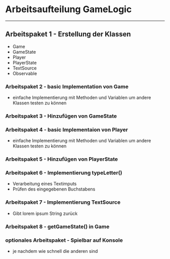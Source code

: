 # Arbeitsaufteilung GameLogic

---

## Arbeitspaket 1 - Erstellung der Klassen

- Game
- GameState
- Player
- PlayerState
- TextSource
- Observable

### Arbeitspaket 2 - basic Implementation von Game

- einfache Implementierung mit Methoden und Variablen um andere Klassen testen zu können

### Arbeitspaket 3 - Hinzufügen von GameState

### Arbeitspaket 4 - basic Implementaion von Player

- einfache Implementierung mit Methoden und Variablen um andere Klassen testen zu können

### Arbeitspaket 5 - Hinzufügen von PlayerState

### Arbeitspaket 6 - Implementierung typeLetter()

- Verarbeitung eines Textimputs
- Prüfen des eingegebenen Buchstabens

### Arbeitspaket 7 - Implementierung TextSource

- Gibt lorem ipsum String zurück

### Arbeitspaket 8 - getGameState() in Game

### optionales Arbeitspaket - Spielbar auf Konsole

- je nachdem wie schnell die anderen sind
